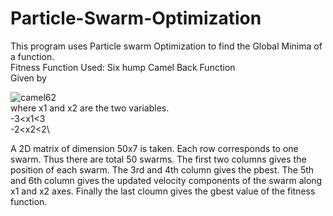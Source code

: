 # Particle-Swarm-Optimization
This program uses Particle swarm Optimization to find the Global Minima of a function.\
Fitness Function Used: Six hump Camel Back Function\
Given by

![camel62](https://user-images.githubusercontent.com/15217992/31983530-3fb56da2-b97b-11e7-873b-1a2496240275.png)\
where x1 and x2 are the two variables.\
-3<x1<3\
-2<x2<2\

A 2D matrix of dimension 50x7 is taken. Each row corresponds to one swarm. Thus there are total 50 swarms. The first two columns gives the position of each swarm. The 3rd and 4th column gives the pbest. The 5th and 6th column gives the updated velocity components of the swarm along x1 and x2 axes. Finally the last cloumn gives the gbest value of the fitness function.
